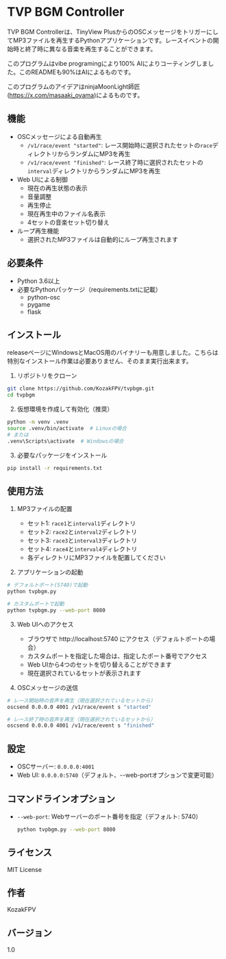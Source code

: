 # TVP BGM Controller

TVP BGM Controllerは、TinyView PlusからのOSCメッセージをトリガーにしてMP3ファイルを再生するPythonアプリケーションです。レースイベントの開始時と終了時に異なる音楽を再生することができます。

このプログラムはvibe programingにより100% AIによりコーティングしました。このREADMEも90%はAIによるものです。

このプログラムのアイデアはninjaMoonLight師匠(<https://x.com/masaaki_oyama>)によるものです。

## 機能

- OSCメッセージによる自動再生
  - `/v1/race/event "started"`: レース開始時に選択されたセットの`race`ディレクトリからランダムにMP3を再生
  - `/v1/race/event "finished"`: レース終了時に選択されたセットの`interval`ディレクトリからランダムにMP3を再生
- Web UIによる制御
  - 現在の再生状態の表示
  - 音量調整
  - 再生停止
  - 現在再生中のファイル名表示
  - 4セットの音楽セット切り替え
- ループ再生機能
  - 選択されたMP3ファイルは自動的にループ再生されます

## 必要条件

- Python 3.6以上
- 必要なPythonパッケージ（requirements.txtに記載）
  - python-osc
  - pygame
  - flask

## インストール

releaseページにWindowsとMacOS用のバイナリーも用意しました。こちらは特別なインストール作業は必要ありません、そのまま実行出来ます。

1. リポジトリをクローン
```bash
git clone https://github.com/KozakFPV/tvpbgm.git
cd tvpbgm
```

2. 仮想環境を作成して有効化（推奨）
```bash
python -m venv .venv
source .venv/bin/activate  # Linuxの場合
# または
.venv\Scripts\activate  # Windowsの場合
```

3. 必要なパッケージをインストール
```bash
pip install -r requirements.txt
```

## 使用方法

1. MP3ファイルの配置
   - セット1: `race1`と`interval1`ディレクトリ
   - セット2: `race2`と`interval2`ディレクトリ
   - セット3: `race3`と`interval3`ディレクトリ
   - セット4: `race4`と`interval4`ディレクトリ
   - 各ディレクトリにMP3ファイルを配置してください

2. アプリケーションの起動
```bash
# デフォルトポート(5740)で起動
python tvpbgm.py

# カスタムポートで起動
python tvpbgm.py --web-port 8080
```

3. Web UIへのアクセス
   - ブラウザで http://localhost:5740 にアクセス（デフォルトポートの場合）
   - カスタムポートを指定した場合は、指定したポート番号でアクセス
   - Web UIから4つのセットを切り替えることができます
   - 現在選択されているセットが表示されます

4. OSCメッセージの送信
```bash
# レース開始時の音声を再生（現在選択されているセットから）
oscsend 0.0.0.0 4001 /v1/race/event s "started"

# レース終了時の音声を再生（現在選択されているセットから）
oscsend 0.0.0.0 4001 /v1/race/event s "finished"
```

## 設定

- OSCサーバー: `0.0.0.0:4001`
- Web UI: `0.0.0.0:5740`（デフォルト、--web-portオプションで変更可能）

## コマンドラインオプション

- `--web-port`: Webサーバーのポート番号を指定（デフォルト: 5740）
  ```bash
  python tvpbgm.py --web-port 8080
  ```

## ライセンス

MIT License

## 作者

KozakFPV

## バージョン

1.0 
